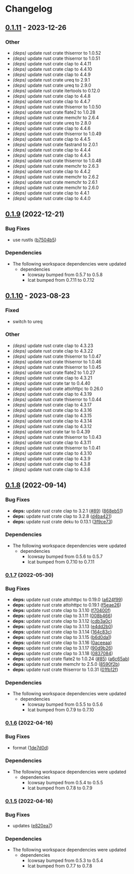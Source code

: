 # Changelog

## [0.1.11](https://github.com/davidkna/lcat-rs/compare/lolcow-fortune-v0.1.10...lolcow-fortune-v0.1.11) - 2023-12-26

### Other
- *(deps)* update rust crate thiserror to 1.0.52
- *(deps)* update rust crate thiserror to 1.0.51
- *(deps)* update rust crate clap to 4.4.11
- *(deps)* update rust crate clap to 4.4.10
- *(deps)* update rust crate clap to 4.4.9
- *(deps)* update rust crate ureq to 2.9.1
- *(deps)* update rust crate ureq to 2.9.0
- *(deps)* update rust crate itertools to 0.12.0
- *(deps)* update rust crate clap to 4.4.8
- *(deps)* update rust crate clap to 4.4.7
- *(deps)* update rust crate thiserror to 1.0.50
- *(deps)* update rust crate flate2 to 1.0.28
- *(deps)* update rust crate memchr to 2.6.4
- *(deps)* update rust crate ureq to 2.8.0
- *(deps)* update rust crate clap to 4.4.6
- *(deps)* update rust crate thiserror to 1.0.49
- *(deps)* update rust crate clap to 4.4.5
- *(deps)* update rust crate fastrand to 2.0.1
- *(deps)* update rust crate clap to 4.4.4
- *(deps)* update rust crate clap to 4.4.3
- *(deps)* update rust crate thiserror to 1.0.48
- *(deps)* update rust crate memchr to 2.6.3
- *(deps)* update rust crate clap to 4.4.2
- *(deps)* update rust crate memchr to 2.6.2
- *(deps)* update rust crate memchr to 2.6.1
- *(deps)* update rust crate memchr to 2.6.0
- *(deps)* update rust crate clap to 4.4.1
- *(deps)* update rust crate clap to 4.4.0

## [0.1.9](https://github.com/davidkna/lcat-rs/compare/lolcow-fortune-v0.1.8...lolcow-fortune-v0.1.9) (2022-12-21)


### Bug Fixes

* use rustls ([b7504b5](https://github.com/davidkna/lcat-rs/commit/b7504b5d98de4a65cebab519622dc0cda3b6246a))


### Dependencies

* The following workspace dependencies were updated
  * dependencies
    * lcowsay bumped from 0.5.7 to 0.5.8
    * lcat bumped from 0.7.11 to 0.7.12

## [0.1.10](https://github.com/davidkna/lcat-rs/compare/lolcow-fortune-v0.1.9...lolcow-fortune-v0.1.10) - 2023-08-23

### Fixed
- switch to ureq

### Other
- *(deps)* update rust crate clap to 4.3.23
- *(deps)* update rust crate clap to 4.3.22
- *(deps)* update rust crate thiserror to 1.0.47
- *(deps)* update rust crate thiserror to 1.0.46
- *(deps)* update rust crate thiserror to 1.0.45
- *(deps)* update rust crate flate2 to 1.0.27
- *(deps)* update rust crate clap to 4.3.21
- *(deps)* update rust crate tar to 0.4.40
- *(deps)* update rust crate attohttpc to 0.26.0
- *(deps)* update rust crate clap to 4.3.19
- *(deps)* update rust crate thiserror to 1.0.44
- *(deps)* update rust crate clap to 4.3.17
- *(deps)* update rust crate clap to 4.3.16
- *(deps)* update rust crate clap to 4.3.15
- *(deps)* update rust crate clap to 4.3.14
- *(deps)* update rust crate clap to 4.3.12
- *(deps)* update rust crate tar to 0.4.39
- *(deps)* update rust crate thiserror to 1.0.43
- *(deps)* update rust crate clap to 4.3.11
- *(deps)* update rust crate thiserror to 1.0.41
- *(deps)* update rust crate clap to 4.3.10
- *(deps)* update rust crate clap to 4.3.9
- *(deps)* update rust crate clap to 4.3.8
- *(deps)* update rust crate clap to 4.3.6

## [0.1.8](https://github.com/davidkna/lcat-rs/compare/lolcow-fortune-v0.1.7...lolcow-fortune-v0.1.8) (2022-09-14)


### Bug Fixes

* **deps:** update rust crate clap to 3.2.1 ([#89](https://github.com/davidkna/lcat-rs/issues/89)) ([868eb51](https://github.com/davidkna/lcat-rs/commit/868eb5156d92f2e3266640871709451ddbf2b9ec))
* **deps:** update rust crate clap to 3.2.8 ([d4ba421](https://github.com/davidkna/lcat-rs/commit/d4ba421213c1467777fd61c368b6925b64ede789))
* **deps:** update rust crate deku to 0.13.1 ([3f9ce73](https://github.com/davidkna/lcat-rs/commit/3f9ce73cd6ca36cfb0725a3367260e194d9befb9))


### Dependencies

* The following workspace dependencies were updated
  * dependencies
    * lcowsay bumped from 0.5.6 to 0.5.7
    * lcat bumped from 0.7.10 to 0.7.11

### [0.1.7](https://github.com/davidkna/lcat-rs/compare/lolcow-fortune-v0.1.6...lolcow-fortune-v0.1.7) (2022-05-30)


### Bug Fixes

* **deps:** update rust crate attohttpc to 0.19.0 ([a624f99](https://github.com/davidkna/lcat-rs/commit/a624f99f57c9002a62e15b251a64ef64886748b3))
* **deps:** update rust crate attohttpc to 0.19.1 ([f5eae26](https://github.com/davidkna/lcat-rs/commit/f5eae26c8460892552d51ca5c5caa060076dcd7a))
* **deps:** update rust crate clap to 3.1.10 ([f70400f](https://github.com/davidkna/lcat-rs/commit/f70400f53e3bf5287cad293a7d90a542c366948a))
* **deps:** update rust crate clap to 3.1.11 ([008b466](https://github.com/davidkna/lcat-rs/commit/008b46680536ce0219830f4c95b93f7ab572b99b))
* **deps:** update rust crate clap to 3.1.12 ([cdb3a0c](https://github.com/davidkna/lcat-rs/commit/cdb3a0cc398cc1f7fc7da523fba16b85a54f26c1))
* **deps:** update rust crate clap to 3.1.13 ([e4dd2b0](https://github.com/davidkna/lcat-rs/commit/e4dd2b0953feddb2887ac774316ebc4f485f2684))
* **deps:** update rust crate clap to 3.1.14 ([164c83c](https://github.com/davidkna/lcat-rs/commit/164c83c204aeda806fdfc4a2ce38137067727909))
* **deps:** update rust crate clap to 3.1.15 ([b6d0da1](https://github.com/davidkna/lcat-rs/commit/b6d0da1c13a6854ac7619a84764b2461150fc17f))
* **deps:** update rust crate clap to 3.1.16 ([0aceeaa](https://github.com/davidkna/lcat-rs/commit/0aceeaa3104e0d8b35142abdcf3e593668de4d36))
* **deps:** update rust crate clap to 3.1.17 ([90d9b26](https://github.com/davidkna/lcat-rs/commit/90d9b262a07c4062062da65dd219afdbdfc2c434))
* **deps:** update rust crate clap to 3.1.18 ([0837084](https://github.com/davidkna/lcat-rs/commit/0837084c1c6cc741f6847c23046d134705600ee0))
* **deps:** update rust crate flate2 to 1.0.24 ([#85](https://github.com/davidkna/lcat-rs/issues/85)) ([a6c65ab](https://github.com/davidkna/lcat-rs/commit/a6c65abc00a40c0164330d5f387364e75e1648de))
* **deps:** update rust crate memchr to 2.5.0 ([8590f2b](https://github.com/davidkna/lcat-rs/commit/8590f2b3a9542f2cf550490e3c728226384e0e45))
* **deps:** update rust crate thiserror to 1.0.31 ([01fb12f](https://github.com/davidkna/lcat-rs/commit/01fb12f40cdab00ee93323fc3ade5f67650f3040))


### Dependencies

* The following workspace dependencies were updated
  * dependencies
    * lcowsay bumped from 0.5.5 to 0.5.6
    * lcat bumped from 0.7.9 to 0.7.10

### [0.1.6](https://github.com/davidkna/lcat-rs/compare/lolcow-fortune-v0.1.5...lolcow-fortune-v0.1.6) (2022-04-16)


### Bug Fixes

* format ([1de7d0d](https://github.com/davidkna/lcat-rs/commit/1de7d0dc1120c9bd58d5b8ee6b3eee763d6ecd4f))


### Dependencies

* The following workspace dependencies were updated
  * dependencies
    * lcowsay bumped from 0.5.4 to 0.5.5
    * lcat bumped from 0.7.8 to 0.7.9

### [0.1.5](https://github.com/davidkna/lcat-rs/compare/lolcow-fortune-v0.1.4...lolcow-fortune-v0.1.5) (2022-04-16)


### Bug Fixes

* updates ([e820ea7](https://github.com/davidkna/lcat-rs/commit/e820ea7458de7c26dc98785da21fa5c2ddab04e4))


### Dependencies

* The following workspace dependencies were updated
  * dependencies
    * lcowsay bumped from 0.5.3 to 0.5.4
    * lcat bumped from 0.7.7 to 0.7.8
